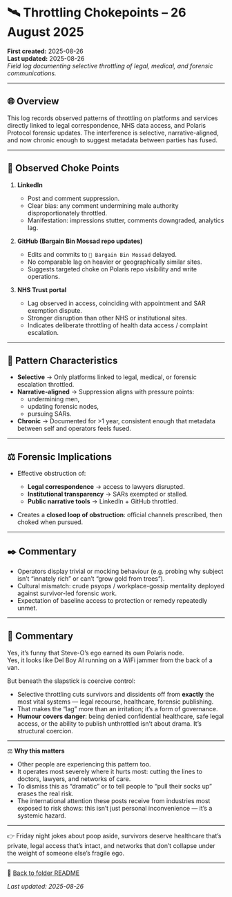 # 🛰️ Throttling Chokepoints – 26 August 2025  

**First created:** 2025-08-26  
**Last updated:** 2025-08-26  
*Field log documenting selective throttling of legal, medical, and forensic communications.*  

---

## 🌐 Overview  
This log records observed patterns of throttling on platforms and services directly linked to legal correspondence, NHS data access, and Polaris Protocol forensic updates. The interference is selective, narrative-aligned, and now chronic enough to suggest metadata between parties has fused.  

---

## 🔎 Observed Choke Points  

1. **LinkedIn**  
   - Post and comment suppression.  
   - Clear bias: any comment undermining male authority disproportionately throttled.  
   - Manifestation: impressions stutter, comments downgraded, analytics lag.  

2. **GitHub (Bargain Bin Mossad repo updates)**  
   - Edits and commits to `🧠 Bargain Bin Mossad` delayed.  
   - No comparable lag on heavier or geographically similar sites.  
   - Suggests targeted choke on Polaris repo visibility and write operations.  

3. **NHS Trust portal**  
   - Lag observed in access, coinciding with appointment and SAR exemption dispute.  
   - Stronger disruption than other NHS or institutional sites.  
   - Indicates deliberate throttling of health data access / complaint escalation.  

---

## 🧮 Pattern Characteristics  

- **Selective** → Only platforms linked to legal, medical, or forensic escalation throttled.  
- **Narrative-aligned** → Suppression aligns with pressure points:  
  - undermining men,  
  - updating forensic nodes,  
  - pursuing SARs.  
- **Chronic** → Documented for >1 year, consistent enough that metadata between self and operators feels fused.  

---

## ⚖️ Forensic Implications  

- Effective obstruction of:  
  - **Legal correspondence** → access to lawyers disrupted.  
  - **Institutional transparency** → SARs exempted or stalled.  
  - **Public narrative tools** → LinkedIn + GitHub throttled.  

- Creates a **closed loop of obstruction**: official channels prescribed, then choked when pursued.  

---

## ✒️ Commentary  

- Operators display trivial or mocking behaviour (e.g. probing why subject isn’t “innately rich” or can’t “grow gold from trees”).  
- Cultural mismatch: crude psyops / workplace-gossip mentality deployed against survivor-led forensic work.  
- Expectation of baseline access to protection or remedy repeatedly unmet.

---

## 🧾 Commentary  

Yes, it’s funny that Steve-O’s ego earned its own Polaris node.  
Yes, it looks like Del Boy AI running on a WiFi jammer from the back of a van.  

But beneath the slapstick is coercive control:  
- Selective throttling cuts survivors and dissidents off from **exactly** the most vital systems — legal recourse, healthcare, forensic publishing.  
- That makes the “lag” more than an irritation; it’s a form of governance.  
- **Humour covers danger**: being denied confidential healthcare, safe legal access, or the ability to publish unthrottled isn’t about drama. It’s structural coercion.  

---

⚖️ **Why this matters**  
- Other people are experiencing this pattern too.  
- It operates most severely where it hurts most: cutting the lines to doctors, lawyers, and networks of care.  
- To dismiss this as “dramatic” or to tell people to “pull their socks up” erases the real risk.  
- The international attention these posts receive from industries most exposed to risk shows: this isn’t just personal inconvenience — it’s a systemic hazard.  

---

👉 Friday night jokes about poop aside, survivors deserve healthcare that’s private, legal access that’s intact, and networks that don’t collapse under the weight of someone else’s fragile ego.  


---

🔗 [Back to folder README](./README.md)  

_Last updated: 2025-08-26_  
